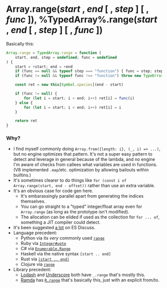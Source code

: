 # Array.range(*start* , *end* [ , *step* ] [ , *func* ]), %TypedArray%.range(*start* , *end* [ , *step* ] [ , *func* ])

Basically this:

```js
Array.range = TypedArray.range = function (
    start, end, step = undefined; func = undefined
) {
    start = +start; end = +end
    if (func == null && typeof step === "function") { func = step; step = undefined }
    if (func != null && typeof func !== "function") throw new TypeError()

    const ret = new this[Symbol.species](end - start)

    if (func != null) {
        for (let i = start; i < end; i++) ret[i] = func(i)
    } else {
        for (let i = start; i < end; i++) ret[i] = i
    }

    return ret
}
```

### Why?

- I find myself commonly doing `Array.from({length: i}, (_, i) => ...)`, but no engine optimizes that pattern. It's not a super easy pattern to detect and leverage in general because of the lambda, and no engine I'm aware of checks from callees what variables are used in functions. (V8 implemented `.map`/etc. optimization by allowing bailouts within builtins.)
- It's sometimes clearer to do things like `for (const i of Array.range(start, end - offset))` rather than use an extra variable.
- It's an obvious case for code gen here.
    - It's embarassingly parallel apart from generating the indices themselves.
    - You can go straight to a "typed" integer/float array even for `Array.range` (as long as the prototype isn't modified).
    - The allocation can be elided if used as the collection for `for ... of`, something a JIT compiler could detect.
- It's been suggested [a lot](https://www.google.com/search?q=site%3Aesdiscuss.org+array+range) on ES Discuss.
- Language precedent:
    - Python via its *very* commonly used [`range`](https://docs.python.org/3/library/stdtypes.html#typesseq-range)
    - Ruby via [`Integer#upto`](https://ruby-doc.org/core-2.5.0/Integer.html#method-i-upto)
    - C# via [`Enumerable.Range`](https://docs.microsoft.com/en-us/dotnet/api/system.linq.enumerable.range)
    - Haskell via the native syntax `[start .. end]`
    - Rust via [`(start .. end)`](https://doc.rust-lang.org/std/ops/struct.Range.html)
    - Clojure via [`range`](https://clojuredocs.org/clojure.core/range)
- Library precedent:
    - [Lodash](https://lodash.com/docs#range) and [Underscore](https://underscorejs.org/#range) both have `_.range` that's mostly this.
    - [Ramda](https://ramdajs.com/) has [`R.range`](https://ramdajs.com/docs/#range) that's basically this, just with an explicit from/to.
